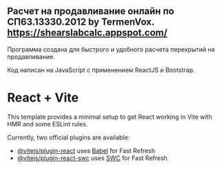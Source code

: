 ## Расчет на продавливание онлайн по СП63.13330.2012 by TermenVox. https://shearslabcalc.appspot.com/

Программа создана для быстрого и удобного расчета перекрытий на продавливание.

Код написан на JavaScript с применением ReactJS и Bootstrap.

# React + Vite

This template provides a minimal setup to get React working in Vite with HMR and some ESLint rules.

Currently, two official plugins are available:

-   [@vitejs/plugin-react](https://github.com/vitejs/vite-plugin-react/blob/main/packages/plugin-react/README.md) uses [Babel](https://babeljs.io/) for Fast Refresh
-   [@vitejs/plugin-react-swc](https://github.com/vitejs/vite-plugin-react-swc) uses [SWC](https://swc.rs/) for Fast Refresh
